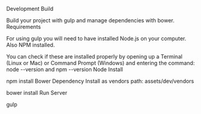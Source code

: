 
Development
Build

Build your project with gulp and manage dependencies with bower.
Requirements

For using gulp you will need to have installed Node.js on your computer. Also NPM installed.

You can check if these are installed properly by opening up a Terminal (Linux or Mac) or Command Prompt (Windows)
and entering the command: node --version and npm --version
Node Install

npm install
Bower Dependency Install as vendors path: assets/dev/vendors

bower install
Run Server

gulp
